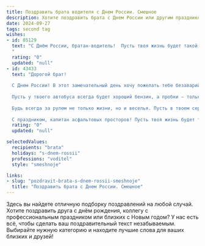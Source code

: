 ```yaml
---
title: Поздравить брата водителя с Днем России. Смешное
description: Хотите поздравить брата с Днем России или другим праздником? Наш ИИ создаст незабываемое поздравление, а вы обязательно выделитесь среди других.  
date: 2024-09-27
tags: second tag
wishes:
- id: 85129
  text: "С Днём России, братан-водитель!  Пусть твоя жизнь будет такой же прямой, как автобан, а зарплата —  такой же круглой, как руль твоего тачанки!  Желаю тебе меньше пробок, больше зелёных светофоров и чтоб пассажиры всегда были вежливыми (или хотя бы живыми)!  С праздником!
  "
  rating: "0"
  updated: "null"
- id: 43433
  text: "Дорогой брат!
  
  С Днем России! В этот замечательный день хочу пожелать тебе безаварийных дорог и легких поворотов судьбы! Пусть твой путь всегда будет прямым, как спидометр на нулевом, а светофоры меняются только на зеленый!
  
  Пусть у твоего автобуса всегда будет хороший бензин, а пробки — только на завтрак! Желаю, чтобы каждая поездка была с ветерком, а пассажиры вели себя, как будто все они — VIP-гости!
  
  Будь всегда за рулем не только жизни, но и веселья. Пусть в твоем сердце всегда будет место для любви к родине, а в машине — для запаски и классной музыки!
  
  С праздником, капитан асфальтовых просторов! Пусть твоя жизнь будет такой же яркой, как огни на вечернем небе!"
  rating: "0"
  updated: "null"

selectedValues:
  recipients: "brata"
  holidays: "s-dnem-rossii"
  professions: "voditel"
  style: "smeshnoje"

links:
- slug: "pozdravit-brata-s-dnem-rossii-smeshnoje"
  title: "Поздравить брата с Днем России. Смешное"
---
```


Здесь вы найдете отличную подборку поздравлений на любой случай.
Хотите поздравить друга с днём рождения, коллегу с профессиональным праздником или близких с Новым годом? У нас есть всё, чтобы сделать ваш поздравительный текст незабываемым. Выбирайте нужную категорию и находите лучшие слова для ваших близких и друзей!
